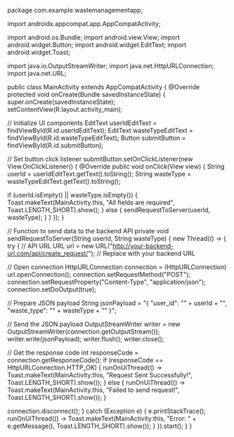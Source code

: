 package com.example.wastemanagementapp;

import androidx.appcompat.app.AppCompatActivity;

import android.os.Bundle;
import android.view.View;
import android.widget.Button;
import android.widget.EditText;
import android.widget.Toast;

import java.io.OutputStreamWriter;
import java.net.HttpURLConnection;
import java.net.URL;

public class MainActivity extends AppCompatActivity {
@Override
    protected void onCreate(Bundle savedInstanceState) {
        super.onCreate(savedInstanceState);
        setContentView(R.layout.activity_main);

// Initialize UI components
        EditText userIdEditText = findViewById(R.id.userIdEditText);
        EditText wasteTypeEditText = findViewById(R.id.wasteTypeEditText);
        Button submitButton = findViewById(R.id.submitButton);

// Set button click listener
        submitButton.setOnClickListener(new View.OnClickListener() {
            @Override
            public void onClick(View view) {
                String userId = userIdEditText.getText().toString();
                String wasteType = wasteTypeEditText.getText().toString();

   if (userId.isEmpty() || wasteType.isEmpty()) {
                    Toast.makeText(MainActivity.this, "All fields are required", Toast.LENGTH_SHORT).show();
                } else {
                    sendRequestToServer(userId, wasteType);
                }
            }
        });
    }

  // Function to send data to the backend API
    private void sendRequestToServer(String userId, String wasteType) {
        new Thread(() -> {
            try {
                // API URL
                URL url = new URL("http://your-backend-url.com/api/create_request/");  // Replace with your backend URL

   // Open connection
     HttpURLConnection connection = (HttpURLConnection) url.openConnection();
         connection.setRequestMethod("POST");
         connection.setRequestProperty("Content-Type", "application/json");
            connection.setDoOutput(true);

  // Prepare JSON payload
  String jsonPayload = "{ \"user_id\": \"" + userId + "\", \"waste_type\": \"" + wasteType + "\" }";

   // Send the JSON payload
  OutputStreamWriter writer = new OutputStreamWriter(connection.getOutputStream());
  writer.write(jsonPayload);
  writer.flush();
  writer.close();

   // Get the response code
  int responseCode = connection.getResponseCode();
   if (responseCode == HttpURLConnection.HTTP_OK) {
   runOnUiThread(() -> Toast.makeText(MainActivity.this, "Request Sent Successfully!", Toast.LENGTH_SHORT).show());
   } else {
   runOnUiThread(() -> Toast.makeText(MainActivity.this, "Failed to send request!", Toast.LENGTH_SHORT).show());
   }

  connection.disconnect();
  } catch (Exception e) {
  e.printStackTrace();
runOnUiThread(() -> Toast.makeText(MainActivity.this, "Error: " + e.getMessage(), Toast.LENGTH_SHORT).show());
            }
        }).start();
    }
}
